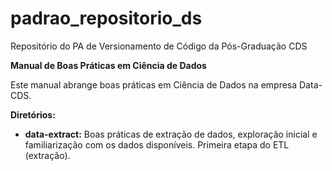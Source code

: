 # padrao_repositorio_ds
Repositório do PA de Versionamento de Código da Pós-Graduação CDS  

**Manual de Boas Práticas em Ciência de Dados**
 
Este manual abrange boas práticas em Ciência de Dados na empresa Data-CDS.

**Diretórios:** 

- **data-extract:**
Boas práticas de extração de dados, exploração inicial e familiarização com os dados disponíveis.
Primeira etapa do ETL (extração).
